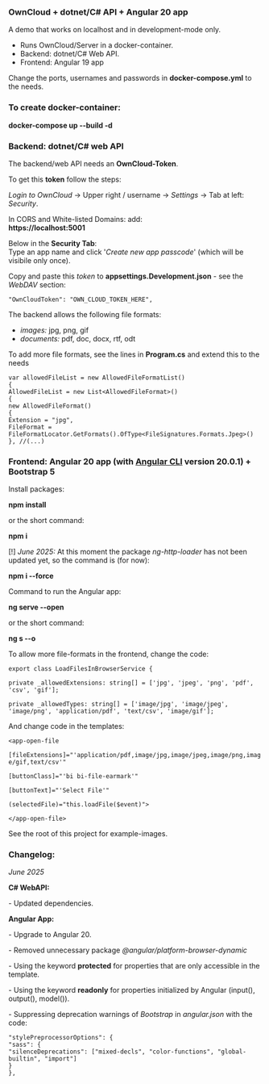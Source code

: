 ### **OwnCloud + dotnet/C# API + Angular 20 app**

A demo that works on localhost and in development-mode only.

*   Runs OwnCloud/Server in a docker-container.
*   Backend: dotnet/C# Web API.
*   Frontend: Angular 19 app

Change the ports, usernames and passwords in **docker-compose.yml** to the needs.

### To create docker-container:

**docker-compose up --build -d**

### **Backend: dotnet/C# web API**

The backend/web API needs an **OwnCloud-Token**.

To get this **token** follow the steps: 

_Login to OwnCloud_ -> Upper right / username -> _Settings_ -> Tab at left: _Security_.

In CORS and White-listed Domains: add:  
**https://localhost:5001**

Below in the **Security Tab**:  
Type an app name and click '_Create new app passcode_' (which will be visibile only once).

Copy and paste this _token_ to **appsettings.Development.json** - see the _WebDAV_ section:

`"OwnCloudToken": "OWN_CLOUD_TOKEN_HERE",`

The backend allows the following file formats:

*   _images:_ jpg, png, gif
*   _documents:_ pdf, doc, docx, rtf, odt

To add more file formats, see the lines in **Program.cs** and extend this to the needs

`var allowedFileList = new AllowedFileFormatList()`  
`{`  
`AllowedFileList = new List<AllowedFileFormat>()`  
`{`  
`new AllowedFileFormat()`  
`{`  
`Extension = "jpg",`  
`FileFormat = FileFormatLocator.GetFormats().OfType<FileSignatures.Formats.Jpeg>()`  
`}, //(...)`

### **Frontend: Angular 20 app (with** [**Angular CLI**](https://github.com/angular/angular-cli) **version 20.0.1) + Bootstrap 5**

Install packages:

**npm install**

or the short command:

**npm i**

\[!\] _June 2025:_ At this moment the package _ng-http-loader_ has not been updated yet, so the command is (for now):

**npm i --force**

Command to run the Angular app:

**ng serve --open**

or the short command:

**ng s --o**

To allow more file-formats in the frontend, change the code:

`export class LoadFilesInBrowserService {`

`private _allowedExtensions: string[] = ['jpg', 'jpeg', 'png', 'pdf', 'csv', 'gif'];`

`private _allowedTypes: string[] = ['image/jpg', 'image/jpeg', 'image/png', 'application/pdf', 'text/csv', 'image/gif'];`

And change code in the templates:

`<app-open-file`

`[fileExtensions]="'application/pdf,image/jpg,image/jpeg,image/png,image/gif,text/csv'"`

`[buttonClass]="'bi bi-file-earmark'"`

`[buttonText]="'Select File'"`

`(selectedFile)="this.loadFile($event)">`

`</app-open-file>`

See the root of this project for example-images.

### **Changelog:**

_June 2025_

**C# WebAPI:**

\- Updated dependencies.

**Angular App:**

\- Upgrade to Angular 20.

\- Removed unnecessary package _@angular/platform-browser-dynamic_

\- Using the keyword **protected** for properties that are only accessible in the template.

\- Using the keyword **readonly** for properties initialized by Angular (input(), output(), model()).

\- Suppressing deprecation warnings of _Bootstrap_ in _angular.json_ with the code:

`"stylePreprocessorOptions": {`  
`"sass": {`  
`"silenceDeprecations": ["mixed-decls", "color-functions", "global-builtin", "import"]`  
`}`  
`},`